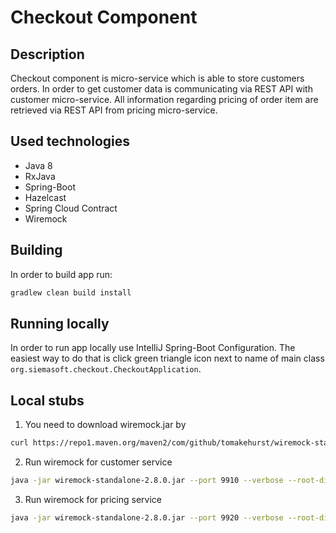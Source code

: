 # Checkout Component

## Description
Checkout component is micro-service which is able to store customers orders.
In order to get customer data is communicating via REST API with customer micro-service.
All information regarding pricing of order item are retrieved via REST API from pricing micro-service.

## Used technologies
* Java 8
* RxJava
* Spring-Boot
* Hazelcast
* Spring Cloud Contract
* Wiremock

## Building
In order to build app run:
```bash
gradlew clean build install
```

## Running locally
In order to run app locally use IntelliJ Spring-Boot Configuration.
The easiest way to do that is click green triangle icon next to name of main class
``org.siemasoft.checkout.CheckoutApplication``.

## Local stubs
1. You need to download wiremock.jar by
```bash
curl https://repo1.maven.org/maven2/com/github/tomakehurst/wiremock-standalone/2.8.0/wiremock-standalone-2.8.0.jar   
```
 
2. Run wiremock for customer service
```bash
java -jar wiremock-standalone-2.8.0.jar --port 9910 --verbose --root-dir customer/build/stubs/META-INF/org.siemasoft/customer/0.0.1-SNAPSHOT/
```
 
3. Run wiremock for pricing service
```bash
java -jar wiremock-standalone-2.8.0.jar --port 9920 --verbose --root-dir pricing/build/stubs/META-INF/org.siemasoft/pricing/0.0.1-SNAPSHOT/
```